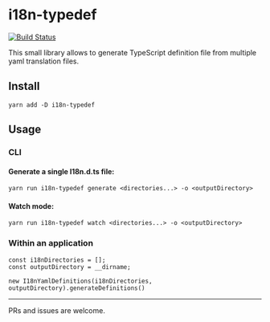 # i18n-typedef

[![Build Status](https://travis-ci.com/ericmatte/i18n-typedef.svg?branch=master)](https://travis-ci.com/ericmatte/i18n-typedef)

This small library allows to generate TypeScript definition file from multiple yaml translation files.

## Install

```
yarn add -D i18n-typedef
```

## Usage

### CLI

#### Generate a single I18n.d.ts file:

```
yarn run i18n-typedef generate <directories...> -o <outputDirectory>
```

#### Watch mode:

```
yarn run i18n-typedef watch <directories...> -o <outputDirectory>
```

### Within an application

```
const i18nDirectories = [];
const outputDirectory = __dirname;

new I18nYamlDefinitions(i18nDirectories, outputDirectory).generateDefinitions()
```

---

PRs and issues are welcome.
